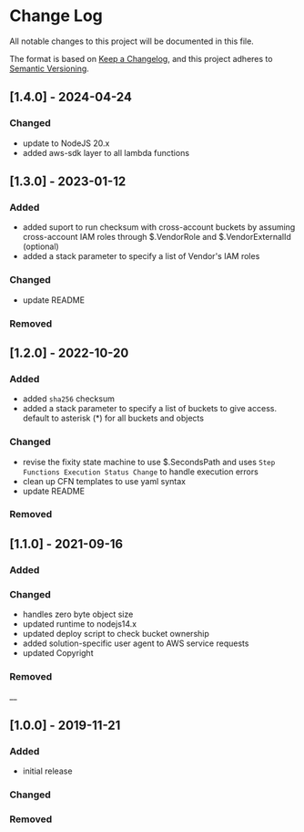# Change Log
All notable changes to this project will be documented in this file.

The format is based on [Keep a Changelog](https://keepachangelog.com/en/1.0.0/),
and this project adheres to [Semantic Versioning](https://semver.org/spec/v2.0.0.html).

## [1.4.0] - 2024-04-24
### Changed
- update to NodeJS 20.x
- added aws-sdk layer to all lambda functions

## [1.3.0] - 2023-01-12
### Added
- added suport to run checksum with cross-account buckets by assuming cross-account IAM roles through $.VendorRole and $.VendorExternalId (optional)
- added a stack parameter to specify a list of Vendor's IAM roles

### Changed
- update README

### Removed

## [1.2.0] - 2022-10-20
### Added
- added `sha256` checksum
- added a stack parameter to specify a list of buckets to give access. default to asterisk (*) for all buckets and objects 

### Changed
- revise the fixity state machine to use $.SecondsPath and uses `Step Functions Execution Status Change` to handle execution errors
- clean up CFN templates to use yaml syntax
- update README

### Removed

## [1.1.0] - 2021-09-16
### Added

### Changed
- handles zero byte object size
- updated runtime to nodejs14.x
- updated deploy script to check bucket ownership
- added solution-specific user agent to AWS service requests
- updated Copyright

### Removed

__


## [1.0.0] - 2019-11-21
### Added
- initial release

### Changed

### Removed

